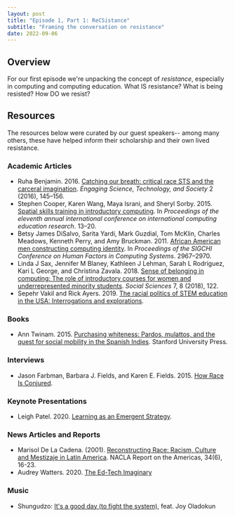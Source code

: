 ```yaml
---
layout: post
title: "Episode 1, Part 1: ReCSistance"
subtitle: "Framing the conversation on resistance"
date: 2022-09-06
---
```


## Overview
For our first episode we're unpacking the concept of *resistance*, especially in computing and computing education. What IS resistance? What is being resisted? How DO we resist?

## Resources
The resources below were curated by our guest speakers-- among many others, these have helped inform their scholarship and their own lived resistance.

### Academic Articles
- Ruha Benjamin. 2016. [Catching our breath: critical race STS and the carceral imagination](https://estsjournal.org/index.php/ests/article/download/70/44). *Engaging Science, Technology, and Society* 2 (2016), 145–156.
- Stephen Cooper, Karen Wang, Maya Israni, and Sheryl Sorby. 2015. [Spatial skills training in introductory computing](https://cse.unl.edu/~scooper/spatialskills/p13-cooper.pdf). In *Proceedings of the eleventh annual international conference on international computing education research*. 13–20.
- Betsy James DiSalvo, Sarita Yardi, Mark Guzdial, Tom McKlin, Charles Meadows, Kenneth Perry, and Amy Bruckman. 2011. [African American men constructing computing identity](http://www.yardi.people.si.umich.edu/pubs/Yardi_AfricanAmericanIdentity11.pdf). In *Proceedings of the SIGCHI Conference on Human Factors in Computing Systems*. 2967–2970.
- Linda J Sax, Jennifer M Blaney, Kathleen J Lehman, Sarah L Rodriguez, Kari L George, and Christina Zavala. 2018. [Sense of belonging in computing: The role of introductory courses for women and underrepresented minority students](https://www.mdpi.com/2076-0760/7/8/122/pdf). *Social Sciences* 7, 8 (2018), 122.
- Sepehr Vakil and Rick Ayers. 2019. [The racial politics of STEM education in the USA: Interrogations and explorations](https://www.tandfonline.com/doi/pdf/10.1080/13613324.2019.1592831).

### Books
- Ann Twinam. 2015. [Purchasing whiteness: Pardos, mulattos, and the quest for social mobility in the Spanish Indies](https://www.sup.org/books/title/?id=8173). Stanford University Press.

### Interviews
- Jason Farbman, Barbara J. Fields, and Karen E. Fields. 2015. [How Race Is Conjured](https://jacobin.com/2015/06/karen-barbara-fields-racecraft-dolezal-racism/).

### Keynote Presentations
- Leigh Patel. 2020. [Learning as an Emergent Strategy](https://www.isls.org/annual-meeting/icls/icls-2020-online-conference/).

### News Articles and Reports
- Marisol De La Cadena. (2001). [Reconstructing Race: Racism, Culture and Mestizaje in Latin America](https://nacla.org/article/reconstructing-race-racism-culture-and-mestizaje-latin-america). NACLA Report on the Americas, 34(6), 16-23.
- Audrey Watters. 2020. [The Ed-Tech Imaginary](http://hackeducation.com/2020/06/21/imaginary)

### Music
- Shungudzo: [It's a good day (to fight the system)](https://shungudzo.lnk.to/gooddayftjoy), feat. Joy Oladokun
